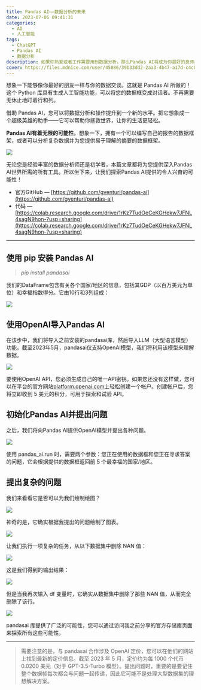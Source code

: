 ```yaml
---
title: Pandas AI——数据分析的未来
date: 2023-07-06 09:41:31
categories:
  - AI
  - 人工智能
tags:
  - ChatGPT
  - Pandas AI
  - 数据分析
description: 如果你热爱或者工作需要用到数据分析，那么Pandas AI将成为你最好的良师益友。
cover: https://files.mdnice.com/user/45886/39b33dd2-2aa3-4b47-a17d-c4c8a21887aa.png
---
```


想象一下能够像你最好的朋友一样与你的数据交谈。这就是 Pandas AI 所做的！这个 Python 库具有生成人工智能功能，可以将您的数据框变成对话者。不再需要无休止地盯着行和列。

借助 Pandas AI，您可以将数据分析和操作提升到一个新的水平。把它想象成一个超级英雄的助手——它可以帮助你拯救世界，让你的生活更轻松。

**Pandas AI有着无限的可能性**。想象一下，拥有一个可以编写自己的报告的数据框架，或者可以分析复杂数据并为您提供易于理解的摘要的数据框架。

![](https://files.mdnice.com/user/45886/b1522fe0-3167-4e3b-9a6b-12e3ea9e5365.png)

无论您是经验丰富的数据分析师还是初学者，本篇文章都将为您提供深入Pandas AI世界所需的所有工具。所以坐下来，让我们探索Pandas AI提供的令人兴奋的可能性！

- 官方GitHub — [https://github.com/gventuri/pandas-ai](https://github.com/gventuri/pandas-ai)
- 代码 — [https://colab.research.google.com/drive/1rKz7TudOeCeKGHekw7JFNL4sagN9hon-?usp=sharing](https://colab.research.google.com/drive/1rKz7TudOeCeKGHekw7JFNL4sagN9hon-?usp=sharing)

---

## 使用 pip 安装 Pandas AI

>*pip install pandasai*

我们的DataFrame包含有关各个国家/地区的信息，包括其GDP（以百万美元为单位）和幸福指数得分。它由10行和3列组成：

![](https://files.mdnice.com/user/45886/34a36f89-60db-4f84-81e1-9b06ca30c91b.png)

## 使用OpenAI导入Pandas AI

在该步中，我们将导入之前安装的pandasai库，然后导入LLM（大型语言模型）功能。截至2023年5月，pandasai仅支持OpenAI模型，我们将利用该模型来理解数据。

![](https://files.mdnice.com/user/45886/b94ab16b-c712-49ad-b04b-fe7d3f1c0322.png)

要使用OpenAI API，您必须生成自己的唯一API密钥。如果您还没有这样做，您可以在平台的官方网站[platform.openai.com](platform.openai.com)上轻松创建一个帐户。创建帐户后，您将立即收到 5 美元的积分，可用于探索和试验 API。

## 初始化Pandas AI并提出问题

之后，我们将向Pandas AI提供OpenAI模型并提出各种问题。

![](https://files.mdnice.com/user/45886/623229a8-99b1-4a23-8544-fa3c9e0f3040.png)

使用 pandas_ai.run 时，需要两个参数：您正在使用的数据框和您正在寻求答案的问题，它会根据提供的数据框返回前 5 个最幸福的国家/地区。

## 提出复杂的问题

我们来看看它是否可以为我们绘制绘图？

![](https://files.mdnice.com/user/45886/53e14f21-33d5-43da-8d7b-a5b86f23c1eb.png)

神奇的是，它确实根据我提出的问题绘制了图表。

![](https://files.mdnice.com/user/45886/5701e2d9-98b6-49ca-9b37-5949a0b553e8.png)

让我们执行一项复杂的任务，从以下数据集中删除 NAN 值：

![](https://files.mdnice.com/user/45886/4da7e22c-1df2-4f51-a5b3-d8e470a09ec9.png)

这是我们得到的输出结果：

![](https://files.mdnice.com/user/45886/dcd3045e-50f8-4f31-9941-31dc54e32e8c.png)

但是当我再次输入 df 变量时，它确实从数据集中删除了那些 NAN 值，从而完全删除了该行。

![](https://files.mdnice.com/user/45886/f8316ec9-bfe6-4ab2-a779-dc0ce1aba842.png)

pandasai 库提供了广泛的可能性，您可以通过访问我之前分享的官方存储库页面来探索所有这些可能性。

---

> 需要注意的是，与 pandasai 合作涉及 OpenAI 定价，您可以在他们的网站上找到最新的定价信息。截至 2023 年 5 月，定价约为每 1000 个代币 0.0200 美元（对于 GPT-3.5-Turbo 模型）。提出问题时，重要的是要记住整个数据帧每次都会与问题一起传递，因此它可能不是处理大型数据集的理想解决方案。